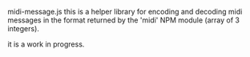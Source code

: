 midi-message.js
this is a helper library for encoding and decoding midi messages in 
the format returned by the 'midi' NPM module (array of 3 integers).

it is a work in progress.
